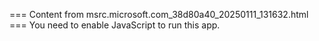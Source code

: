 === Content from msrc.microsoft.com_38d80a40_20250111_131632.html ===
You need to enable JavaScript to run this app.
